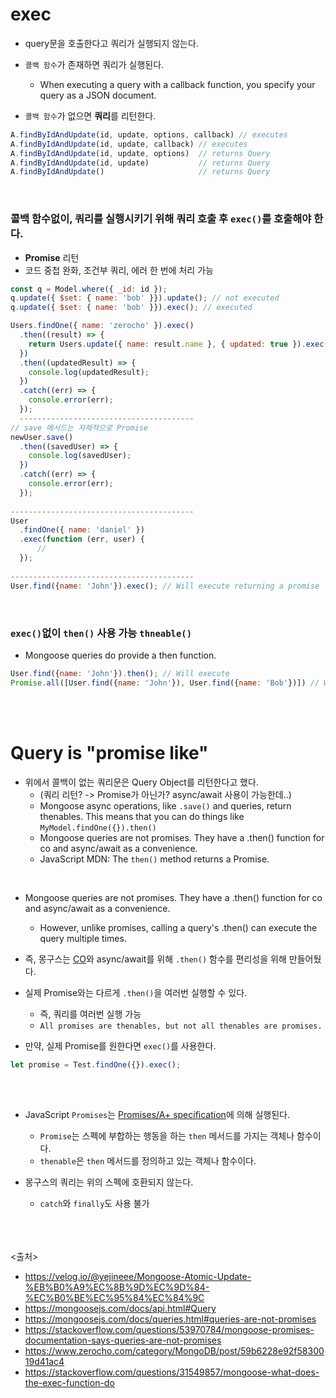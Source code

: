 # exec
- query문을 호출한다고 쿼리가 실행되지 않는다.
- `콜백 함수`가 존재하면 쿼리가 실행된다. 
  - When executing a query with a callback function, you specify your query as a JSON document.
  
- `콜백 함수`가 없으면 **쿼리**를 리턴한다.

```js
A.findByIdAndUpdate(id, update, options, callback) // executes
A.findByIdAndUpdate(id, update, callback) // executes
A.findByIdAndUpdate(id, update, options)  // returns Query
A.findByIdAndUpdate(id, update)           // returns Query
A.findByIdAndUpdate()                     // returns Query
```
<br>

### 콜백 함수없이, 쿼리를 실행시키기 위해 쿼리 호출 후 **`exec()`를 호출**해야 한다.
  - **Promise** 리턴
  - 코드 중첩 완화, 조건부 쿼리, 에러 한 번에 처리 가능
 
```js
const q = Model.where({ _id: id });
q.update({ $set: { name: 'bob' }}).update(); // not executed
q.update({ $set: { name: 'bob' }}).exec(); // executed

Users.findOne({ name: 'zerocho' }).exec()
  .then((result) => {
    return Users.update({ name: result.name }, { updated: true }).exec();
  })
  .then((updatedResult) => {
    console.log(updatedResult);
  })
  .catch((err) => {
    console.error(err);
  });
  ---------------------------------------
// save 메서드는 자체적으로 Promise
newUser.save()
  .then((savedUser) => {
    console.log(savedUser);
  })
  .catch((err) => {
    console.error(err);
  });
  
-----------------------------------------
User
  .findOne({ name: 'daniel' })
  .exec(function (err, user) {
      //
  });
  
-----------------------------------------
User.find({name: 'John'}).exec(); // Will execute returning a promise
```
<br>

### `exec()`없이 `then()` 사용 가능 `thneable()`
- Mongoose queries do provide a then function. 
```js
User.find({name: 'John'}).then(); // Will execute
Promise.all([User.find({name: 'John'}), User.find({name: 'Bob'})]) // Will execute all queries in parallel
```


<br><br>

# Query is "promise like"

- 위에서 콜백이 없는 쿼리문은 Query Object를 리턴한다고 했다.
  - (쿼리 리턴? -> Promise가 아닌가? async/await 사용이 가능한데..)
  - Mongoose async operations, like `.save()` and queries, return thenables. This means that you can do things like `MyModel.findOne({}).then()`
  - Mongoose queries are not promises. They have a .then() function for co and async/await as a convenience. 
  - JavaScript MDN: The `then()` method returns a Promise.
<br>

- Mongoose queries are not promises. They have a .then() function for co and async/await as a convenience. 
  - However, unlike promises, calling a query's .then() can execute the query multiple times.

- 즉, 몽구스는 [CO](https://www.npmjs.com/package/co)와 async/await를 위해 `.then()` 함수를 편리성을 위해 만들어뒀다.
- 실제 Promise와는 다르게 `.then()`을 여러번 실행할 수 있다.
  - 즉, 쿼리를 여러번 실행 가능
  - `All promises are thenables, but not all thenables are promises.`

- 만약, 실제 Promise를 원한다면 `exec()`를 사용한다.
```js
let promise = Test.findOne({}).exec();
```
<br><br>

- JavaScript `Promises`는 [Promises/A+ specification](https://promisesaplus.com/)에 의해 실행된다.
  - `Promise`는 스펙에 부합하는 행동을 하는 `then` 메서드를 가지는 객체나 함수이다.
  - `thenable`은 `then` 메서드를 정의하고 있는 객체나 함수이다.

- 몽구스의 쿼리는 위의 스펙에 호환되지 않는다.
  - `catch`와 `finally`도 사용 불가

<br><br><br>
<출처>
- https://velog.io/@yejineee/Mongoose-Atomic-Update-%EB%B0%A9%EC%8B%9D%EC%9D%84-%EC%B0%BE%EC%95%84%EC%84%9C
- https://mongoosejs.com/docs/api.html#Query
- https://mongoosejs.com/docs/queries.html#queries-are-not-promises
- https://stackoverflow.com/questions/53970784/mongoose-promises-documentation-says-queries-are-not-promises
- https://www.zerocho.com/category/MongoDB/post/59b6228e92f5830019d41ac4
- https://stackoverflow.com/questions/31549857/mongoose-what-does-the-exec-function-do
